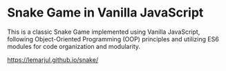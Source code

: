 # Snake Game in Vanilla JavaScript

This is a classic Snake Game implemented using Vanilla JavaScript, following Object-Oriented Programming (OOP) principles and utilizing ES6 modules for code organization and modularity.

https://lemarjul.github.io/snake/

